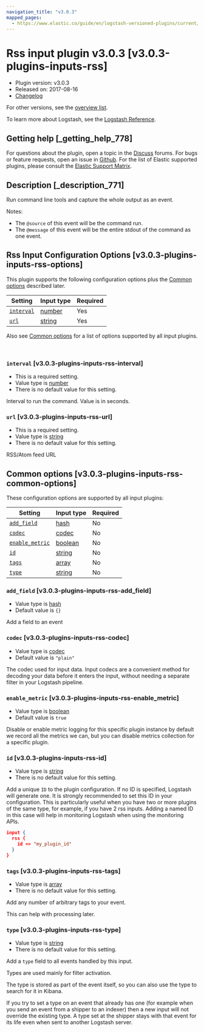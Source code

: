 ```yaml
---
navigation_title: "v3.0.3"
mapped_pages:
  - https://www.elastic.co/guide/en/logstash-versioned-plugins/current/v3.0.3-plugins-inputs-rss.html
---
```


# Rss input plugin v3.0.3 [v3.0.3-plugins-inputs-rss]


* Plugin version: v3.0.3
* Released on: 2017-08-16
* [Changelog](https://github.com/logstash-plugins/logstash-input-rss/blob/v3.0.3/CHANGELOG.md)

For other versions, see the [overview list](input-rss-index.md).

To learn more about Logstash, see the [Logstash Reference](logstash://reference/index.md).

## Getting help [_getting_help_778]

For questions about the plugin, open a topic in the [Discuss](http://discuss.elastic.co) forums. For bugs or feature requests, open an issue in [Github](https://github.com/logstash-plugins/logstash-input-rss). For the list of Elastic supported plugins, please consult the [Elastic Support Matrix](https://www.elastic.co/support/matrix#matrix_logstash_plugins).


## Description [_description_771]

Run command line tools and capture the whole output as an event.

Notes:

* The `@source` of this event will be the command run.
* The `@message` of this event will be the entire stdout of the command as one event.


## Rss Input Configuration Options [v3.0.3-plugins-inputs-rss-options]

This plugin supports the following configuration options plus the [Common options](v3-0-3-plugins-inputs-rss.md#v3.0.3-plugins-inputs-rss-common-options) described later.

| Setting | Input type | Required |
| --- | --- | --- |
| [`interval`](v3-0-3-plugins-inputs-rss.md#v3.0.3-plugins-inputs-rss-interval) | [number](logstash://reference/configuration-file-structure.md#number) | Yes |
| [`url`](v3-0-3-plugins-inputs-rss.md#v3.0.3-plugins-inputs-rss-url) | [string](logstash://reference/configuration-file-structure.md#string) | Yes |

Also see [Common options](v3-0-3-plugins-inputs-rss.md#v3.0.3-plugins-inputs-rss-common-options) for a list of options supported by all input plugins.

 

### `interval` [v3.0.3-plugins-inputs-rss-interval]

* This is a required setting.
* Value type is [number](logstash://reference/configuration-file-structure.md#number)
* There is no default value for this setting.

Interval to run the command. Value is in seconds.


### `url` [v3.0.3-plugins-inputs-rss-url]

* This is a required setting.
* Value type is [string](logstash://reference/configuration-file-structure.md#string)
* There is no default value for this setting.

RSS/Atom feed URL



## Common options [v3.0.3-plugins-inputs-rss-common-options]

These configuration options are supported by all input plugins:

| Setting | Input type | Required |
| --- | --- | --- |
| [`add_field`](v3-0-3-plugins-inputs-rss.md#v3.0.3-plugins-inputs-rss-add_field) | [hash](logstash://reference/configuration-file-structure.md#hash) | No |
| [`codec`](v3-0-3-plugins-inputs-rss.md#v3.0.3-plugins-inputs-rss-codec) | [codec](logstash://reference/configuration-file-structure.md#codec) | No |
| [`enable_metric`](v3-0-3-plugins-inputs-rss.md#v3.0.3-plugins-inputs-rss-enable_metric) | [boolean](logstash://reference/configuration-file-structure.md#boolean) | No |
| [`id`](v3-0-3-plugins-inputs-rss.md#v3.0.3-plugins-inputs-rss-id) | [string](logstash://reference/configuration-file-structure.md#string) | No |
| [`tags`](v3-0-3-plugins-inputs-rss.md#v3.0.3-plugins-inputs-rss-tags) | [array](logstash://reference/configuration-file-structure.md#array) | No |
| [`type`](v3-0-3-plugins-inputs-rss.md#v3.0.3-plugins-inputs-rss-type) | [string](logstash://reference/configuration-file-structure.md#string) | No |

### `add_field` [v3.0.3-plugins-inputs-rss-add_field]

* Value type is [hash](logstash://reference/configuration-file-structure.md#hash)
* Default value is `{}`

Add a field to an event


### `codec` [v3.0.3-plugins-inputs-rss-codec]

* Value type is [codec](logstash://reference/configuration-file-structure.md#codec)
* Default value is `"plain"`

The codec used for input data. Input codecs are a convenient method for decoding your data before it enters the input, without needing a separate filter in your Logstash pipeline.


### `enable_metric` [v3.0.3-plugins-inputs-rss-enable_metric]

* Value type is [boolean](logstash://reference/configuration-file-structure.md#boolean)
* Default value is `true`

Disable or enable metric logging for this specific plugin instance by default we record all the metrics we can, but you can disable metrics collection for a specific plugin.


### `id` [v3.0.3-plugins-inputs-rss-id]

* Value type is [string](logstash://reference/configuration-file-structure.md#string)
* There is no default value for this setting.

Add a unique `ID` to the plugin configuration. If no ID is specified, Logstash will generate one. It is strongly recommended to set this ID in your configuration. This is particularly useful when you have two or more plugins of the same type, for example, if you have 2 rss inputs. Adding a named ID in this case will help in monitoring Logstash when using the monitoring APIs.

```json
input {
  rss {
    id => "my_plugin_id"
  }
}
```


### `tags` [v3.0.3-plugins-inputs-rss-tags]

* Value type is [array](logstash://reference/configuration-file-structure.md#array)
* There is no default value for this setting.

Add any number of arbitrary tags to your event.

This can help with processing later.


### `type` [v3.0.3-plugins-inputs-rss-type]

* Value type is [string](logstash://reference/configuration-file-structure.md#string)
* There is no default value for this setting.

Add a `type` field to all events handled by this input.

Types are used mainly for filter activation.

The type is stored as part of the event itself, so you can also use the type to search for it in Kibana.

If you try to set a type on an event that already has one (for example when you send an event from a shipper to an indexer) then a new input will not override the existing type. A type set at the shipper stays with that event for its life even when sent to another Logstash server.



